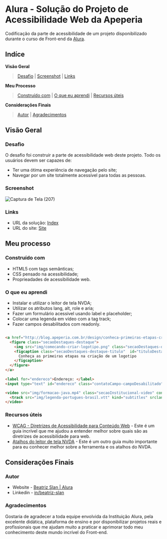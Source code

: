 # Alura - Solução do Projeto de Acessibilidade Web da Apeperia

Codificação da parte de acessibilidade de um projeto disponibilizado durante o curso de Front-end da [Alura](https://www.alura.com.br/formacao-front-end).

## Indíce

**Visão Geral**
>[Desafio](#desafio) |
>[Screenshot](#screenshot) |
>[Links](#links)

**Meu Processo**
>[Construído com](#construído-com) | 
>[O que eu aprendi](#o-que-eu-aprendi) | 
>[Recursos úteis](#recursos-úteis)

**Considerações Finais** 
>[Autor](#autor) |
>[Agradecimentos](#agradecimentos)


## Visão Geral

### Desafio

O desafio foi construir a parte de acessibilidade web deste projeto. Todo os usuários devem ser capazes de:

- Ter uma ótima experiência de navegação pelo site;
- Navegar por um site totalmente acessível para todas as pessoas. 

### Screenshot

![Captura de Tela (207)](https://user-images.githubusercontent.com/105252003/182256887-c276b7bb-29e9-4a65-b2ba-15980e7b0db3.png)

### Links

- URL da solução: [Index]()
- URL do site: [Site]()

## Meu processo

### Construído com

- HTML5 com tags semânticas;
- CSS pensado na acessibilidade;
- Proprieadades de acessibilidade web.

### O que eu aprendi

- Instalar e utilizar o leitor de tela NVDA;
- Utilizar os atributos lang, alt, role e aria;
- Fazer um formulário acessível usando label e placeholder;
- Colocar uma legenda em vídeo com a tag track;
- Fazer campos desabilitados com readonly.

```HTML

<a href="http://blog.apeperia.com.br/design/conheca-primeiras-etapas-criacao-logotipo-teste-teste" class="secaoDestaques-link" aria-labelledby="tituloDestaque1">
  <figure class="secaoDestaques-destaque">
    <img src="img/comecando-criar-logotipo.png" class="secaoDestaques-destaque-img" alt="Ferramentas de designer. Ilustração">
    <figcaption class="secaoDestaques-destaque-titulo"  id="tituloDestaque1">
      Conheça as primeiras etapas na criação de um logotipo
    </figcaption>
  </figure>
</a>
        
<label for="endereco">Endereço: </label>
<input type="text" id="endereco" class="contatoCampo-campoDesabilitado" readonly>

<video src="img/formacao-java.mp4" class="secaoInstitucional-video" controls>
  <track src="img/legenda-portugues-brasil.vtt" kind="subtitles" srclang="pt-br" label="Português (Brasil)">
</video>
```

### Recursos úteis

- [WCAG - Diretrizes de Acessibilidade para Conteúdo Web](https://www.w3.org/Translations/WCAG20-pt-br/) - Este é um guia incrível que me ajudou a entender melhor sobre quais são as diretrizes de acessibilidade para web. 
- [Atalhos do leitor de tela NVDA](https://webaim.org/resources/shortcuts/nvda) - Este é um outro guia muito importante para eu conhecer melhor sobre a ferramenta e os atalhos do NVDA.
  

## Considerações Finais

### Autor

- Website - [Beatriz Slan | Alura]()
- Linkedin - [in/beatriz-slan](https://www.linkedin.com/in/beatriz-slan-2324a4173/)


### Agradecimentos

Gostaria de agradecer a toda equipe envolvida da Instituição Alura, pela excelente didática, plataforma de ensino e por disponibilizar projetos reais e profissionais que me ajudam muito a praticar e aprimorar todo meu conhecimento deste mundo incrível do Front-end.
